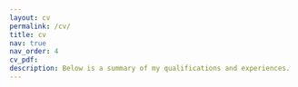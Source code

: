 ```yaml
---
layout: cv
permalink: /cv/
title: cv
nav: true
nav_order: 4
cv_pdf: 
description: Below is a summary of my qualifications and experiences.
---
```

